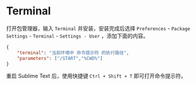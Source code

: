 # Terminal

打开包管理器，输入 `Terminal` 并安装，安装完成后选择 `Preferences` - `Package Settings` - `Terminal` - `Settings - User` ，添加下面的内容。

```json
{
    "terminal": "当前环境中 命令提示符 的执行路径",
    "parameters": ["/START","%CWD%"]
}
```

重启 Sublime Text 后，使用快捷键 `Ctrl + Shift + T` 即可打开命令提示符。